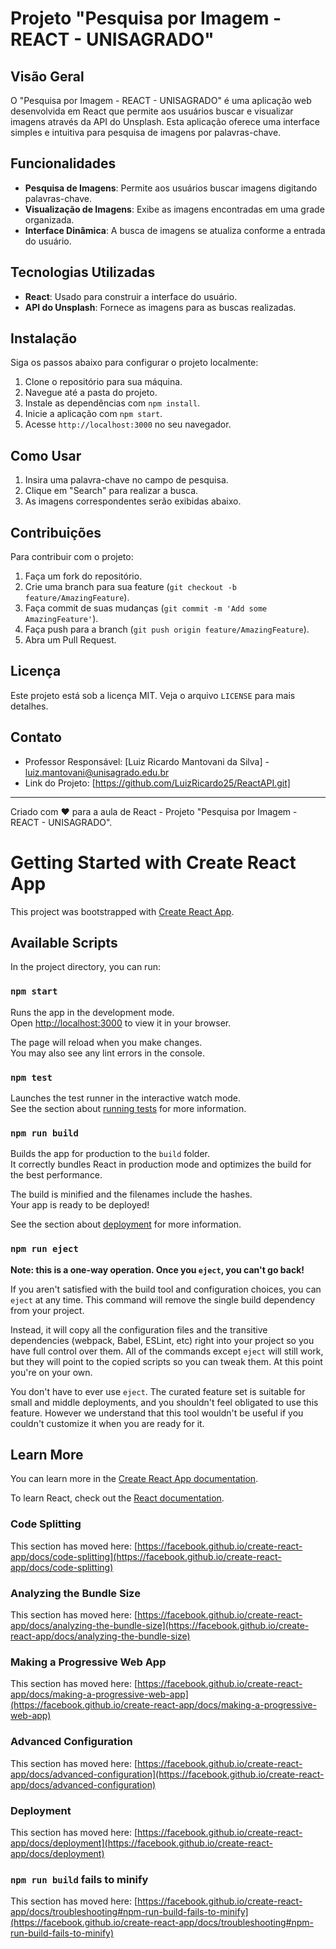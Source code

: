 # Projeto "Pesquisa por Imagem - REACT - UNISAGRADO"

## Visão Geral

O "Pesquisa por Imagem - REACT - UNISAGRADO" é uma aplicação web desenvolvida em React que permite aos usuários buscar e visualizar imagens através da API do Unsplash. Esta aplicação oferece uma interface simples e intuitiva para pesquisa de imagens por palavras-chave.

## Funcionalidades

- **Pesquisa de Imagens**: Permite aos usuários buscar imagens digitando palavras-chave.
- **Visualização de Imagens**: Exibe as imagens encontradas em uma grade organizada.
- **Interface Dinâmica**: A busca de imagens se atualiza conforme a entrada do usuário.

## Tecnologias Utilizadas

- **React**: Usado para construir a interface do usuário.
- **API do Unsplash**: Fornece as imagens para as buscas realizadas.

## Instalação

Siga os passos abaixo para configurar o projeto localmente:

1. Clone o repositório para sua máquina.
2. Navegue até a pasta do projeto.
3. Instale as dependências com `npm install`.
4. Inicie a aplicação com `npm start`.
5. Acesse `http://localhost:3000` no seu navegador.

## Como Usar

1. Insira uma palavra-chave no campo de pesquisa.
2. Clique em "Search" para realizar a busca.
3. As imagens correspondentes serão exibidas abaixo.

## Contribuições

Para contribuir com o projeto:

1. Faça um fork do repositório.
2. Crie uma branch para sua feature (`git checkout -b feature/AmazingFeature`).
3. Faça commit de suas mudanças (`git commit -m 'Add some AmazingFeature'`).
4. Faça push para a branch (`git push origin feature/AmazingFeature`).
5. Abra um Pull Request.

## Licença

Este projeto está sob a licença MIT. Veja o arquivo `LICENSE` para mais detalhes.

## Contato

- Professor Responsável: [Luiz Ricardo Mantovani da Silva] - luiz.mantovani@unisagrado.edu.br
- Link do Projeto: [https://github.com/LuizRicardo25/ReactAPI.git]

---

Criado com ❤️ para a aula de React - Projeto "Pesquisa por Imagem - REACT - UNISAGRADO".


# Getting Started with Create React App

This project was bootstrapped with [Create React App](https://github.com/facebook/create-react-app).

## Available Scripts

In the project directory, you can run:

### `npm start`

Runs the app in the development mode.\
Open [http://localhost:3000](http://localhost:3000) to view it in your browser.

The page will reload when you make changes.\
You may also see any lint errors in the console.

### `npm test`

Launches the test runner in the interactive watch mode.\
See the section about [running tests](https://facebook.github.io/create-react-app/docs/running-tests) for more information.

### `npm run build`

Builds the app for production to the `build` folder.\
It correctly bundles React in production mode and optimizes the build for the best performance.

The build is minified and the filenames include the hashes.\
Your app is ready to be deployed!

See the section about [deployment](https://facebook.github.io/create-react-app/docs/deployment) for more information.

### `npm run eject`

**Note: this is a one-way operation. Once you `eject`, you can't go back!**

If you aren't satisfied with the build tool and configuration choices, you can `eject` at any time. This command will remove the single build dependency from your project.

Instead, it will copy all the configuration files and the transitive dependencies (webpack, Babel, ESLint, etc) right into your project so you have full control over them. All of the commands except `eject` will still work, but they will point to the copied scripts so you can tweak them. At this point you're on your own.

You don't have to ever use `eject`. The curated feature set is suitable for small and middle deployments, and you shouldn't feel obligated to use this feature. However we understand that this tool wouldn't be useful if you couldn't customize it when you are ready for it.

## Learn More

You can learn more in the [Create React App documentation](https://facebook.github.io/create-react-app/docs/getting-started).

To learn React, check out the [React documentation](https://reactjs.org/).

### Code Splitting

This section has moved here: [https://facebook.github.io/create-react-app/docs/code-splitting](https://facebook.github.io/create-react-app/docs/code-splitting)

### Analyzing the Bundle Size

This section has moved here: [https://facebook.github.io/create-react-app/docs/analyzing-the-bundle-size](https://facebook.github.io/create-react-app/docs/analyzing-the-bundle-size)

### Making a Progressive Web App

This section has moved here: [https://facebook.github.io/create-react-app/docs/making-a-progressive-web-app](https://facebook.github.io/create-react-app/docs/making-a-progressive-web-app)

### Advanced Configuration

This section has moved here: [https://facebook.github.io/create-react-app/docs/advanced-configuration](https://facebook.github.io/create-react-app/docs/advanced-configuration)

### Deployment

This section has moved here: [https://facebook.github.io/create-react-app/docs/deployment](https://facebook.github.io/create-react-app/docs/deployment)

### `npm run build` fails to minify

This section has moved here: [https://facebook.github.io/create-react-app/docs/troubleshooting#npm-run-build-fails-to-minify](https://facebook.github.io/create-react-app/docs/troubleshooting#npm-run-build-fails-to-minify)

